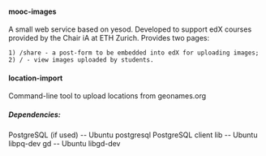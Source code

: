 #### mooc-images

A small web service based on yesod.
Developed to support edX courses provided by the Chair iA at ETH Zurich.
Provides two pages:
    
    1) /share - a post-form to be embedded into edX for uploading images;
    2) / - view images uploaded by students.


#### location-import

Command-line tool to upload locations from geonames.org

##### Dependencies:

PostgreSQL (if used) -- Ubuntu postgresql
PostgreSQL client lib -- Ubuntu libpq-dev
gd -- Ubuntu libgd-dev
